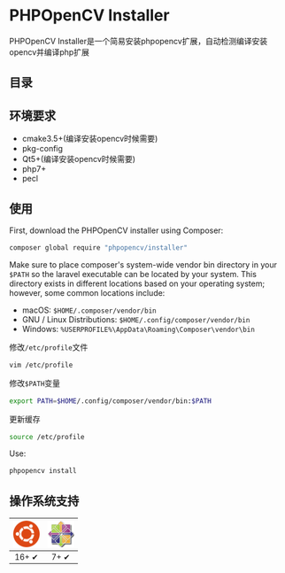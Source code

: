 # PHPOpenCV Installer

PHPOpenCV Installer是一个简易安装phpopencv扩展，自动检测编译安装opencv并编译php扩展

## 目录




## 环境要求

- cmake3.5+(编译安装opencv时候需要)
- pkg-config 
- Qt5+(编译安装opencv时候需要)
- php7+
- pecl


## 使用

First, download the PHPOpenCV installer using Composer:

```bash
composer global require "phpopencv/installer"
```

Make sure to place composer's system-wide vendor bin directory in your `$PATH` so the laravel executable can be located by your system. This directory exists in different locations based on your operating system; however, some common locations include:

- macOS: `$HOME/.composer/vendor/bin`
- GNU / Linux Distributions: `$HOME/.config/composer/vendor/bin`
- Windows: `%USERPROFILE%\AppData\Roaming\Composer\vendor\bin`


修改`/etc/profile`文件

```bash
vim /etc/profile
```

修改`$PATH`变量

```bash
export PATH=$HOME/.config/composer/vendor/bin:$PATH
```

更新缓存

```bash
source /etc/profile
```



Use:

```bash
phpopencv install
```


## 操作系统支持



| <img src="/images/ubuntu.png" width="48px" height="48px" alt="Chrome logo"> | <img src="/images/centos.jpg" width="48px" height="48px" alt="Edge logo"> |
|:---:|:---:|
| 16+ ✔ | 7+ ✔ |

